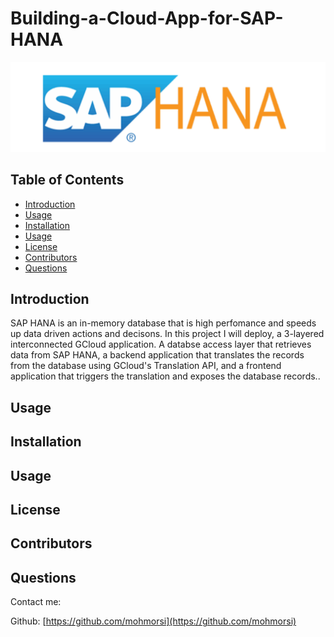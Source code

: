 # Building-a-Cloud-App-for-SAP-HANA

![project image](./img/SAPHANA.png)

## Table of Contents
* [Introduction](#introduction)
* [Usage](#usage)
* [Installation](#installation)
* [Usage](#usage)
* [License](#license)
* [Contributors](#contributors)
* [Questions](#questions)

## Introduction
SAP HANA is an in-memory database that is high perfomance and speeds up data driven actions and decisons. In this project I will deploy, a 3-layered interconnected GCloud application. A databse access layer that retrieves data from SAP HANA, a backend application that translates the records from the database using GCloud's Translation API, and a frontend application that triggers the translation and exposes the database records..


## Usage
 

## Installation

## Usage

## License

## Contributors

## Questions
Contact me:

Github: [https://github.com/mohmorsi](https://github.com/mohmorsi)




